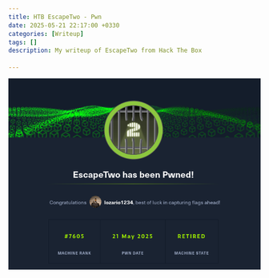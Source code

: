 ```yaml
---
title: HTB EscapeTwo - Pwn
date: 2025-05-21 22:17:00 +0330
categories: [Writeup]
tags: []
description: My writeup of EscapeTwo from Hack The Box

---
```


![](assets/img/EscapeTwo.png)